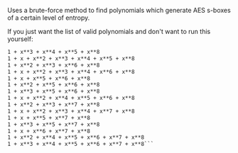 Uses a brute-force method to find polynomials which generate AES s-boxes of a certain level of entropy.

If you just want the list of valid polynomials and don't want to run this yourself:
```1 + x + x**3 + x**4 + x**8
1 + x**3 + x**4 + x**5 + x**8
1 + x + x**2 + x**3 + x**4 + x**5 + x**8
1 + x**2 + x**3 + x**6 + x**8
1 + x + x**2 + x**3 + x**4 + x**6 + x**8
1 + x + x**5 + x**6 + x**8
1 + x**2 + x**5 + x**6 + x**8
1 + x**3 + x**5 + x**6 + x**8
1 + x + x**2 + x**4 + x**5 + x**6 + x**8
1 + x**2 + x**3 + x**7 + x**8
1 + x + x**2 + x**3 + x**4 + x**7 + x**8
1 + x + x**5 + x**7 + x**8
1 + x**3 + x**5 + x**7 + x**8
1 + x + x**6 + x**7 + x**8
1 + x**2 + x**4 + x**5 + x**6 + x**7 + x**8
1 + x**3 + x**4 + x**5 + x**6 + x**7 + x**8```
